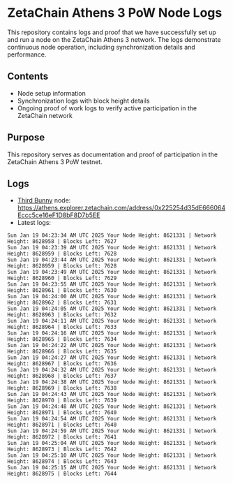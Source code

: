 # ZetaChain Athens 3 PoW Node Logs
This repository contains logs and proof that we have successfully set up and run a node on the ZetaChain Athens 3 network. The logs demonstrate continuous node operation, including synchronization details and performance.

## Contents
- Node setup information
- Synchronization logs with block height details
- Ongoing proof of work logs to verify active participation in the ZetaChain network

## Purpose
This repository serves as documentation and proof of participation in the ZetaChain Athens 3 PoW testnet.

## Logs

- [Third Bunny](https://thirdbunny.xyz/) node: https://athens.explorer.zetachain.com/address/0x225254d35dE666064Eccc5ce16eF1D8bF8D7b5EE
- Latest logs:
```
Sun Jan 19 04:23:34 AM UTC 2025 Your Node Height: 8621331 | Network Height: 8628958 | Blocks Left: 7627
Sun Jan 19 04:23:39 AM UTC 2025 Your Node Height: 8621331 | Network Height: 8628959 | Blocks Left: 7628
Sun Jan 19 04:23:44 AM UTC 2025 Your Node Height: 8621331 | Network Height: 8628959 | Blocks Left: 7628
Sun Jan 19 04:23:49 AM UTC 2025 Your Node Height: 8621331 | Network Height: 8628960 | Blocks Left: 7629
Sun Jan 19 04:23:55 AM UTC 2025 Your Node Height: 8621331 | Network Height: 8628961 | Blocks Left: 7630
Sun Jan 19 04:24:00 AM UTC 2025 Your Node Height: 8621331 | Network Height: 8628962 | Blocks Left: 7631
Sun Jan 19 04:24:05 AM UTC 2025 Your Node Height: 8621331 | Network Height: 8628963 | Blocks Left: 7632
Sun Jan 19 04:24:11 AM UTC 2025 Your Node Height: 8621331 | Network Height: 8628964 | Blocks Left: 7633
Sun Jan 19 04:24:16 AM UTC 2025 Your Node Height: 8621331 | Network Height: 8628965 | Blocks Left: 7634
Sun Jan 19 04:24:22 AM UTC 2025 Your Node Height: 8621331 | Network Height: 8628966 | Blocks Left: 7635
Sun Jan 19 04:24:27 AM UTC 2025 Your Node Height: 8621331 | Network Height: 8628967 | Blocks Left: 7636
Sun Jan 19 04:24:32 AM UTC 2025 Your Node Height: 8621331 | Network Height: 8628968 | Blocks Left: 7637
Sun Jan 19 04:24:38 AM UTC 2025 Your Node Height: 8621331 | Network Height: 8628969 | Blocks Left: 7638
Sun Jan 19 04:24:43 AM UTC 2025 Your Node Height: 8621331 | Network Height: 8628970 | Blocks Left: 7639
Sun Jan 19 04:24:48 AM UTC 2025 Your Node Height: 8621331 | Network Height: 8628971 | Blocks Left: 7640
Sun Jan 19 04:24:54 AM UTC 2025 Your Node Height: 8621331 | Network Height: 8628971 | Blocks Left: 7640
Sun Jan 19 04:24:59 AM UTC 2025 Your Node Height: 8621331 | Network Height: 8628972 | Blocks Left: 7641
Sun Jan 19 04:25:04 AM UTC 2025 Your Node Height: 8621331 | Network Height: 8628973 | Blocks Left: 7642
Sun Jan 19 04:25:10 AM UTC 2025 Your Node Height: 8621331 | Network Height: 8628974 | Blocks Left: 7643
Sun Jan 19 04:25:15 AM UTC 2025 Your Node Height: 8621331 | Network Height: 8628975 | Blocks Left: 7644
```
